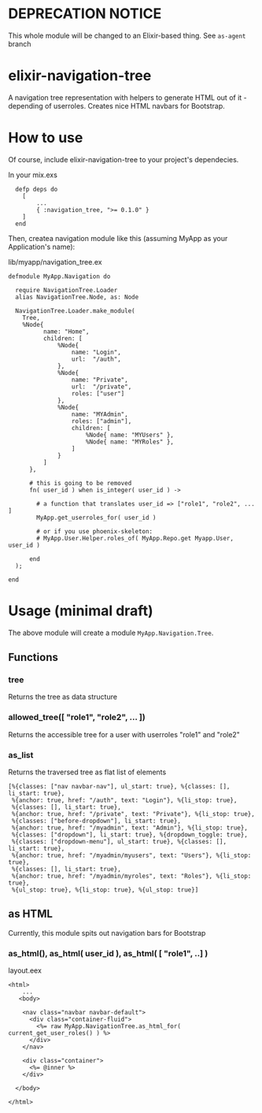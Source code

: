 # DEPRECATION NOTICE
This whole module will be changed to an Elixir-based thing. See `as-agent` branch 

# elixir-navigation-tree
A navigation tree representation with helpers to generate HTML out of it - depending of userroles. Creates nice HTML navbars for Bootstrap.

# How to use
Of course, include elixir-navigation-tree to your project's dependecies.

In your mix.exs
```
  defp deps do
    [
        ...
        { :navigation_tree, ">= 0.1.0" }
    ]
  end
```

Then, createa navigation module like this (assuming MyApp as your Application's name):

lib/myapp/navigation_tree.ex
```
defmodule MyApp.Navigation do

  require NavigationTree.Loader
  alias NavigationTree.Node, as: Node

  NavigationTree.Loader.make_module(
    Tree,
    %Node{
          name: "Home",
          children: [
              %Node{
                  name: "Login",
                  url:  "/auth",
              },
              %Node{
                  name: "Private",
                  url:  "/private",
                  roles: ["user"]
              },
              %Node{
                  name: "MYAdmin",
                  roles: ["admin"],
                  children: [
                      %Node{ name: "MYUsers" },
                      %Node{ name: "MYRoles" },
                  ]
              }
          ]
      }, 
      
      # this is going to be removed 
      fn( user_id ) when is_integer( user_id ) ->
        
        # a function that translates user_id => ["role1", "role2", ... ]
        MyApp.get_userroles_for( user_id )
        
        # or if you use phoenix-skeleton:
        # MyApp.User.Helper.roles_of( MyApp.Repo.get Myapp.User, user_id )

      end
  );

end

```

# Usage (minimal draft)

The above module will create a module `MyApp.Navigation.Tree`.

## Functions

### tree
Returns the tree as data structure

### allowed_tree([ "role1", "role2", ... ])
Returns the accessible tree for a user with userroles "role1" and "role2"

### as_list
Returns the traversed tree as flat list of elements

```
[%{classes: ["nav navbar-nav"], ul_start: true}, %{classes: [], li_start: true},
 %{anchor: true, href: "/auth", text: "Login"}, %{li_stop: true},
 %{classes: [], li_start: true},
 %{anchor: true, href: "/private", text: "Private"}, %{li_stop: true},
 %{classes: ["before-dropdown"], li_start: true},
 %{anchor: true, href: "/myadmin", text: "Admin"}, %{li_stop: true},
 %{classes: ["dropdown"], li_start: true}, %{dropdown_toggle: true},
 %{classes: ["dropdown-menu"], ul_start: true}, %{classes: [], li_start: true},
 %{anchor: true, href: "/myadmin/myusers", text: "Users"}, %{li_stop: true},
 %{classes: [], li_start: true},
 %{anchor: true, href: "/myadmin/myroles", text: "Roles"}, %{li_stop: true},
 %{ul_stop: true}, %{li_stop: true}, %{ul_stop: true}]

```

## as HTML

Currently, this module spits out navigation bars for Bootstrap

### as_html(), as_html( user_id ), as_html( [ "role1", ..] )

layout.eex
```
<html>
    ...
   <body>

    <nav class="navbar navbar-default">
      <div class="container-fluid">
        <%= raw MyApp.NavigationTree.as_html_for( current_get_user_roles() ) %>
      </div>
    </nav>
    
    <div class="container">
      <%= @inner %>
    </div>

  </body>

</html>       
```



 



